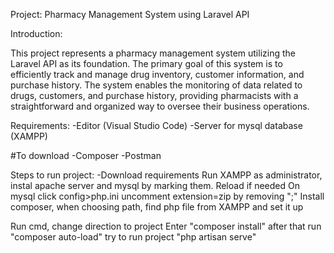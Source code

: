 Project: Pharmacy Management System using Laravel API

Introduction:

This project represents a pharmacy management system utilizing the Laravel API as its foundation. The primary goal of this system is to efficiently track and manage drug inventory, customer information, and purchase history. The system enables the monitoring of data related to drugs, customers, and purchase history, providing pharmacists with a straightforward and organized way to oversee their business operations.

Requirements:
-Editor (Visual Studio Code)
-Server for mysql database (XAMPP)

#To download
-Composer
-Postman

Steps to run project:
-Download requirements
Run XAMPP as administrator, instal apache server and mysql by marking them.
Reload if needed
On mysql click config>php.ini uncomment extension=zip by removing ";"
Install composer, when choosing path, find php file from XAMPP and set it up

Run cmd, change direction to project 
Enter "composer install" after that run "composer auto-load"
try to run project "php artisan serve" 
